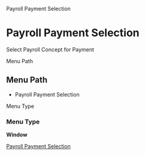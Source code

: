 
Payroll Payment Selection
# Payroll Payment Selection


Select Payroll Concept for Payment

Menu Path
## Menu Path



- Payroll Payment Selection

Menu Type
### Menu Type

**Window**


[Payroll Payment Selection](../../window-payroll-payment-selection.md)